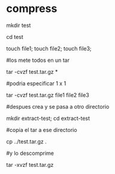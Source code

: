 

# compress

mkdir test

cd test

touch file1;
touch file2;
touch file3;

#los mete todos en un tar

tar -cvzf  test.tar.gz *

#podria especificar 1 x 1

tar -cvzf  test.tar.gz file1 file2 file3

#despues crea y se pasa a otro directorio

mkdir extract-test; cd extract-test

#copia el tar a ese directorio

cp ../test.tar.gz .

#y lo descomprime

tar -xvzf test.tar.gz
